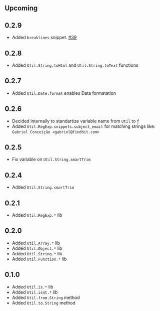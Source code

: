 ## Upcoming

## 0.2.9
- Added `breaklines` snippet. [ #39 ]( https://github.com/findhit/util/pull/39 )

## 0.2.8
- Added `Util.String.toHtml` and `Util.String.toText` functions

## 0.2.7
- Added `Util.Date.format` enables Data formatation

## 0.2.6
- Decided internally to standartize variable name from `Util` to `ƒ`
- Added `Util.RegExp.snippets.subject_email` for matching strings like:
`Gabriel Conceição <gabriel@findhit.com>`

## 0.2.5
- Fix variable on `Util.String.smartTrim`

## 0.2.4
- Added `Util.String.smartTrim`

## 0.2.1
- Added `Util.RegExp.*` lib

## 0.2.0
- Added `Util.Array.*` lib
- Added `Util.Object.*` lib
- Added `Util.String.*` lib
- Added `Util.Function.*` lib

## 0.1.0
- Added `Util.is.*` lib
- Added `Util.isnt.*` lib
- Added `Util.from.String` method
- Added `Util.to.String` method
